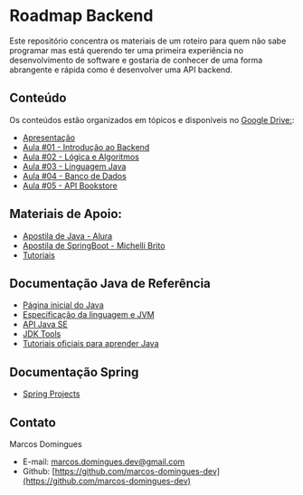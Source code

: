 # Roadmap Backend

Este repositório concentra os materiais de um roteiro para quem não sabe programar mas está querendo ter uma primeira experiência no desenvolvimento de software e gostaria de conhecer de uma forma abrangente e rápida como é desenvolver uma API backend.

## Conteúdo

Os conteúdos estão organizados em tópicos e disponíveis no [Google Drive:](https://drive.google.com/drive/folders/18osAXexkPgOPvBjlFBwYdrJ7XUgxQO7q?usp=drive_link):
- [Apresentação](https://drive.google.com/drive/folders/1eul-lC1mmiVeadmj4NHM_NH2kvIcps1n?usp=drive_link)
- [Aula #01 - Introdução ao Backend](https://drive.google.com/drive/folders/1ZGYjMkLw8K0fdK0Vf2If5DdUTit6Sbkz?usp=drive_link)
- [Aula #02 - Lógica e Algoritmos](https://drive.google.com/drive/folders/1iIWAo2EECHyDEjpMOpw3f96-qGMnXp4-?usp=drive_link)
- [Aula #03 - Linguagem Java](https://drive.google.com/drive/folders/1oTDRu2JIYKhgnLgT4k0g2FJA4CQTDTDL?usp=drive_link)
- [Aula #04 - Banco de Dados](https://drive.google.com/drive/folders/1fgNVZrOXnTHT_VGFnPPCpXKJQqTfrjBv?usp=drive_link)
- [Aula #05 - API Bookstore](https://drive.google.com/drive/folders/1Zom9-8IPZHdVAazL8qUpIgWwIt2DLmEY?usp=drive_link)

## Materiais de Apoio:

- [Apostila de Java - Alura](https://drive.google.com/file/d/1szpRMeUZyYbdZelhYCjmRH6ukPfPNUeb/view?usp=drive_link)
- [Apostila de SpringBoot - Michelli Brito](https://drive.google.com/file/d/1f_bhMgyKTkB7gtipaIZA1L_voaACxetM/view?usp=share_link)
- [Tutoriais](https://drive.google.com/drive/folders/129jc8jGKi9_d5NL4yyXyT-hwuKK27owy?usp=drive_link)

## Documentação Java de Referência

- [Página inicial do Java](https://docs.oracle.com/en/java/)
- [Especificação da linguagem e JVM](https://docs.oracle.com/javase/specs/index.html)
- [API Java SE](https://docs.oracle.com/en/java/javase/21/docs/api/index.html)
- [JDK Tools](https://docs.oracle.com/en/java/javase/21/docs/specs/man/index.html)
- [Tutoriais oficiais para aprender Java](https://dev.java/learn/)

## Documentação Spring

- [Spring Projects](https://spring.io/projects)

## Contato

Marcos Domingues
- E-mail: [marcos.domingues.dev@gmail.com](mailto:marcos.domingues.dev@gmail.com)
- Github: [https://github.com/marcos-domingues-dev](https://github.com/marcos-domingues-dev)
